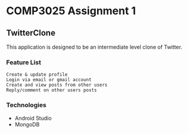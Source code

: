# COMP3025 Assignment 1
## TwitterClone
This application is designed to be an intermediate level clone of Twitter.

### Feature List
```
Create & update profile
Login via email or gmail account
Create and view posts from other users
Reply/comment on other users posts
```

### Technologies
* Android Studio
* MongoDB